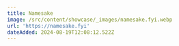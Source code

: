 ```yaml
---
title: Namesake
image: /src/content/showcase/_images/namesake.fyi.webp
url: 'https://namesake.fyi'
dateAdded: 2024-08-19T12:08:12.522Z
---
```


